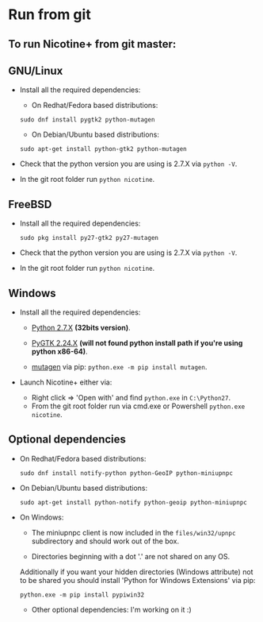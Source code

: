 # Run from git

## To run Nicotine+ from git master:

## GNU/Linux

* Install all the required dependencies:

    * On Redhat/Fedora based distributions:

    `sudo dnf install pygtk2 python-mutagen`

    * On Debian/Ubuntu based distributions:

    `sudo apt-get install python-gtk2 python-mutagen`

* Check that the python version you are using is 2.7.X via `python -V`.

* In the git root folder run `python nicotine`.

## FreeBSD

* Install all the required dependencies:

    `sudo pkg install py27-gtk2 py27-mutagen`

* Check that the python version you are using is 2.7.X via `python -V`.

* In the git root folder run `python nicotine`.

## Windows

* Install all the required dependencies:

    * [Python 2.7.X](https://www.python.org/downloads/windows/) **(32bits version)**.

    * [PyGTK 2.24.X](http://ftp.gnome.org/pub/GNOME/binaries/win32/pygtk/2.24/) **(will not found python install path if you're using python x86-64)**.

    * [mutagen](https://github.com/quodlibet/mutagen) via pip: `python.exe -m pip install mutagen`.


* Launch Nicotine+ either via:

    * Right click =>  'Open with' and find `python.exe` in `C:\Python27`.
    * From the git root folder run via cmd.exe or Powershell `python.exe nicotine`.

## Optional dependencies

* On Redhat/Fedora based distributions:

    `sudo dnf install notify-python python-GeoIP python-miniupnpc`


* On Debian/Ubuntu based distributions:

    `sudo apt-get install python-notify python-geoip python-miniupnpc`


* On Windows:

    * The miniupnpc client is now included in the `files/win32/upnpc` subdirectory and should work out of the box.

    * Directories beginning with a dot '.' are not shared on any OS.

    Additionally if you want your hidden directories (Windows attribute) not to be shared you should install 'Python for Windows Extensions' via pip:

    `python.exe -m pip install pypiwin32`
    * Other optional dependencies: I'm working on it :)

